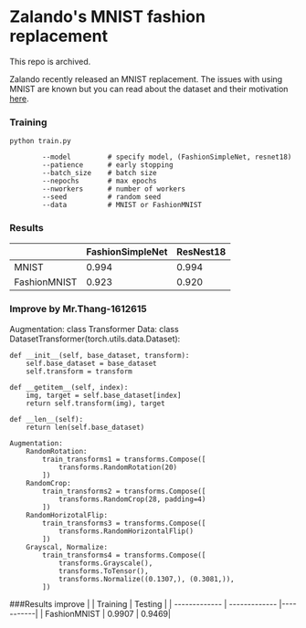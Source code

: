 # Zalando's MNIST fashion replacement
This repo is archived.

Zalando recently released an MNIST replacement. The issues with using MNIST are
known but you can read about the dataset and their motivation [here](https://github.com/zalandoresearch/fashion-mnist).

### Training
```
python train.py

        --model         # specify model, (FashionSimpleNet, resnet18)
        --patience      # early stopping
        --batch_size    # batch size
        --nepochs       # max epochs
        --nworkers      # number of workers
        --seed          # random seed
        --data          # MNIST or FashionMNIST
```


### Results
|   | FashionSimpleNet | ResNest18 |
| ------------- | ------------- |-----------|
| MNIST  | 0.994  | 0.994|
| FashionMNIST  | 0.923  | 0.920|

### Improve by Mr.Thang-1612615
Augmentation: 
class Transformer Data:
    class DatasetTransformer(torch.utils.data.Dataset):
    
    def __init__(self, base_dataset, transform):
        self.base_dataset = base_dataset
        self.transform = transform

    def __getitem__(self, index):
        img, target = self.base_dataset[index]
        return self.transform(img), target

    def __len__(self):
        return len(self.base_dataset)

    Augmentation:
        RandomRotation:
            train_transforms1 = transforms.Compose([
                transforms.RandomRotation(20)
            ])
        RandomCrop:
            train_transforms2 = transforms.Compose([
                transforms.RandomCrop(28, padding=4)
            ])
        RandomHorizotalFlip:
            train_transforms3 = transforms.Compose([
                transforms.RandomHorizontalFlip()
            ])
        Grayscal, Normalize:
            train_transforms4 = transforms.Compose([
                transforms.Grayscale(),
                transforms.ToTensor(),
                transforms.Normalize((0.1307,), (0.3081,)),
            ])

###Results improve
|   | Training | Testing |
| ------------- | ------------- |-----------|
| FashionMNIST  | 0.9907  | 0.9469|
